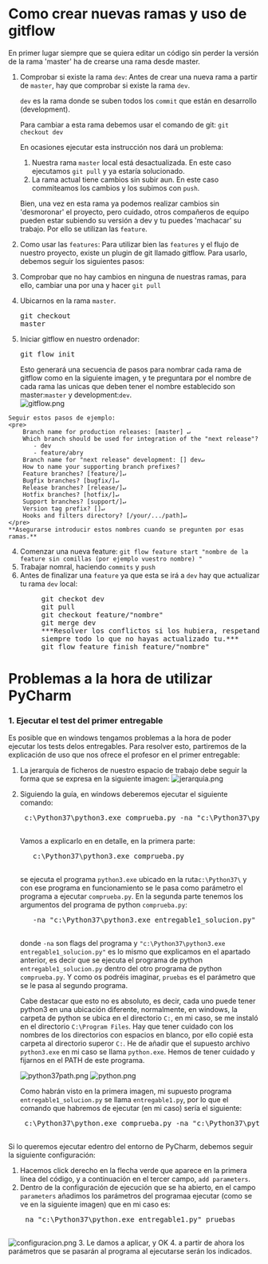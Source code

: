 # Como crear nuevas ramas y uso de gitflow

En primer lugar siempre que se quiera editar un código sin perder la versión de la rama 'master' ha de crearse una rama desde master.

1. Comprobar si existe la rama `dev`:
    Antes de crear una nueva rama a partir de `master`, hay que comprobar si existe la rama `dev`. 
   
    `dev` es la rama donde se suben todos los `commit` que están en desarrollo (development).
   
    Para cambiar a esta rama debemos usar el comando de git:
    `git checkout dev`
    
    En ocasiones ejecutar esta instrucción nos dará un problema:
      1. Nuestra rama `master` local está desactualizada.
        En este caso ejecutamos `git pull` y ya estaría solucionado.
      2. La rama actual tiene cambios sin subir aun.
        En este caso commiteamos los cambios y los subimos con `push`.
        
     Bien, una vez en esta rama ya podemos realizar cambios sin 'desmoronar' el proyecto, pero cuidado, otros compañeros de equipo pueden estar subiendo su versión a dev y tu puedes 'machacar' su trabajo. Por ello se utilizan las `feature`.
     
2. Como usar las `features`:
  Para utilizar bien las `features` y el flujo de nuestro proyecto, existe un plugin de git llamado gitflow. Para usarlo, debemos seguir los siguientes pasos:
  1. Comprobar que no hay cambios en ninguna de nuestras ramas, para ello, cambiar una por una y hacer `git pull`
  2. Ubicarnos en la rama `master`.
    <pre>git checkout master</pre>
  3. Iniciar gitflow en nuestro ordenador:
    <pre>git flow init</pre>
    Esto generará una secuencia de pasos para nombrar cada rama de gitflow como en la siguiente imagen, y te preguntara por el nombre de cada rama las unicas que deben tener el nombre establecido son master:`master` y development:`dev`.<br>
    ![gitflow.png](images/gitflow.png)
    
    Seguir estos pasos de ejemplo:
    <pre>
        Branch name for production releases: [master] ↵
        Which branch should be used for integration of the "next release"?
           - dev
           - feature/abry
        Branch name for "next release" development: [] dev↵
        How to name your supporting branch prefixes?
        Feature branches? [feature/]↵
        Bugfix branches? [bugfix/]↵
        Release branches? [release/]↵
        Hotfix branches? [hotfix/]↵
        Support branches? [support/]↵
        Version tag prefix? []↵
        Hooks and filters directory? [/your/.../path]↵
    </pre>
    **Asegurarse introducir estos nombres cuando se pregunten por esas ramas.**
    
  4. Comenzar una nueva feature:
    `git flow feature start "nombre de la feature sin comillas (por ejemplo vuestro nombre) "`
  5. Trabajar nomral, haciendo `commits` y `push`
  6. Antes de finalizar una `feature` ya que esta se irá a `dev` hay que actualizar tu rama `dev` local:
     <pre>
          git checkot dev
          git pull
          git checkout feature/"nombre"
          git merge dev
          ***Resolver los conflictos si los hubiera, respetando 
          siempre todo lo que no hayas actualizado tu.***
          git flow feature finish feature/"nombre"
     </pre>

# Problemas a la hora de utilizar PyCharm

### 1. Ejecutar el test del primer entregable
  
Es posible que en windows tengamos problemas a la hora de poder ejecutar los tests delos entregables.
Para resolver esto, partiremos de la explicación de uso que nos ofrece el profesor en el primer entregable:
  
1. La jerarquía de ficheros de nuestro espacio de trabajo debe seguir la forma que se expresa en la siguiente imagen:
![jerarquia.png](images/jerarquiaFicherosEnt1.png)

2. Siguiendo la guía, en windows deberemos ejecutar el siguiente comando:<br>

    <pre>
    c:\Python37\python3.exe comprueba.py -na "c:\Python37\python3.exe entregable1_solucion.py" pruebas
    </pre>

    Vamos a explicarlo en en detalle, en la primera parte:  
      <pre>
      c:\Python37\python3.exe comprueba.py
      </pre> 
      se ejecuta el programa `python3.exe` ubicado en la ruta`c:\Python37\` y con ese programa en funcionamiento se le pasa como parámetro el programa a ejecutar `comprueba.py`.
      En la segunda parte tenemos los argumentos del programa de python `comprueba.py`: 
      <pre>
      -na "c:\Python37\python3.exe entregable1_solucion.py" pruebas
      </pre>
      donde `-na` son flags del programa y `"c:\Python37\python3.exe entregable1_solucion.py"` es lo mismo que explicamos en el   apartado anterior, es decir que se ejecuta el programa de python `entregable1_solucion.py` dentro del otro programa de python `comprueba.py`.
      Y como os podréis imaginar, `pruebas` es el parámetro que se le pasa al segundo programa.
      
      Cabe destacar que esto no es absoluto, es decir, cada uno puede tener python3 en una ubicación diferente, normalmente, en windows, la carpeta de python se ubica en el directorio `C:`, en mi caso, se me instaló en el directorio `C:\Program Files`. Hay que tener cuidado con los nombres de los directorios con espacios en blanco, por ello copié esta carpeta al directorio superor `C:`.
      He de añadir que el supuesto archivo `python3.exe` en mi caso se llama `python.exe`. Hemos de tener cuidado y fijarnos en el PATH de este programa.
      
      ![python37path.png](images/python37Path.png)
      ![python.png](images/python.png)
      
      Como habrán visto en la primera imagen, mi supuesto programa `entregable1_solucion.py` se llama `entregable1.py`, por lo que el comando que habremos de ejecutar (en mi caso) sería el siguiente:
      
    <pre>
    c:\Python37\python.exe comprueba.py -na "c:\Python37\python.exe entregable1.py" pruebas
    </pre>
      
  Si lo queremos ejecutar edentro del entorno de PyCharm, debemos seguir la siguiente configuración:
  1. Hacemos click derecho en la flecha verde que aparece en la primera línea del código, y a continuación en el tercer campo, `add parameters`.
  2. Dentro de la configuración de ejecución que se ha abierto, en el campo `parameters` añadimos los parámetros del programaa ejecutar (como se ve en la siguiente imagen) que en mi caso es: 
  <pre>
    na "c:\Python37\python.exe entregable1.py" pruebas
  </pre>
  ![configuracion.png](images/configuracion.png)
  3. Le damos a aplicar, y OK
  4. a partir de ahora los parámetros que se pasarán al programa al ejecutarse serán los indicados.

